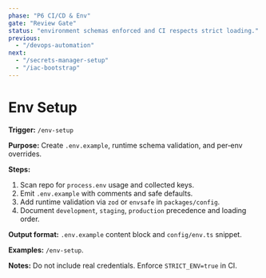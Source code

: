 ```yaml
---
phase: "P6 CI/CD & Env"
gate: "Review Gate"
status: "environment schemas enforced and CI respects strict loading."
previous:
  - "/devops-automation"
next:
  - "/secrets-manager-setup"
  - "/iac-bootstrap"
---
```


# Env Setup

**Trigger:** `/env-setup`

**Purpose:** Create `.env.example`, runtime schema validation, and per‑env overrides.

**Steps:**

1. Scan repo for `process.env` usage and collected keys.
2. Emit `.env.example` with comments and safe defaults.
3. Add runtime validation via `zod` or `envsafe` in `packages/config`.
4. Document `development`, `staging`, `production` precedence and loading order.

**Output format:** `.env.example` content block and `config/env.ts` snippet.

**Examples:** `/env-setup`.

**Notes:** Do not include real credentials. Enforce `STRICT_ENV=true` in CI.

